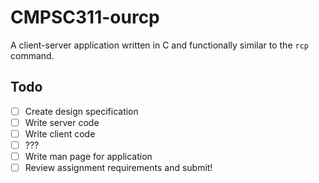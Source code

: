 # CMPSC311-ourcp
A client-server application written in C and functionally similar to the `rcp` command.

## Todo
- [ ] Create design specification
- [ ] Write server code
- [ ] Write client code
- [ ] ???
- [ ] Write man page for application
- [ ] Review assignment requirements and submit!
